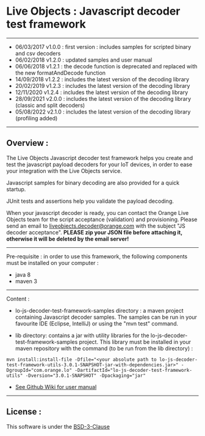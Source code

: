 # Live Objects : Javascript decoder test framework 

******************************************************************************************
- 06/03/2017 v1.0.0 : first version : includes samples for scripted binary and csv decoders
- 06/02/2018 v1.2.0 : updated samples and user manual
- 06/06/2018 v1.2.1 : the decode function is deprecated and replaced with the new formatAndDecode function
- 14/09/2018 v1.2.2 : includes the latest version of the decoding library
- 20/02/2019 v1.2.3 : includes the latest version of the decoding library
- 12/11/2020 v1.2.4 : includes the latest version of the decoding library
- 28/09/2021 v2.0.0 : includes the latest version of the decoding library (classic and split decoders)
- 05/08/2022 v2.1.0 : includes the latest version of the decoding library (profiling added)
******************************************************************************************

## Overview : 
The Live Objects Javascript decoder test framework helps you create and test the javascript payload decoders for your IoT devices, 
in order to ease your integration with the Live Objects service.

Javascript samples for binary decoding are also provided for a quick startup. 

JUnit tests and assertions help you validate the payload decoding.

When your javascript decoder is ready, you can contact the Orange Live Objects team for the script acceptance (validation) and provisioning. 
Please send an email to <liveobjects.decoder@orange.com> with the subject "JS decoder acceptance". **PLEASE zip your JSON file before attaching it, otherwise it will be deleted by the email server!**

******************************************************************************************
Pre-requisite : in order to use this framework, the following components must be installed on your computer :
- java 8
- maven 3
******************************************************************************************
Content :
- lo-js-decoder-test-framework-samples directory : a maven project containing Javascript decoder samples. 
The samples can be run in your favourite IDE (Eclipse, IntelliJ) or using the "mvn test" command.

- lib directory: contains a jar with utility libraries for the lo-js-decoder-test-framework-samples project. This library must be installed in your maven repository with the command (to be run from the lib directory) :

```script
mvn install:install-file -Dfile="<your absolute path to lo-js-decoder-test-framework-utils-3.0.1-SNAPSHOT-jar-with-dependencies.jar>" -DgroupId="com.orange.lo" -DartifactId="lo-js-decoder-test-framework-utils" -Dversion="3.0.1-SNAPSHOT" -Dpackaging="jar"
```

- [See Github Wiki for user manual]( https://github.com/DatavenueLiveObjects/Payload-decoders/wiki )
******************************************************************************************
## License : 

This software is under the [BSD-3-Clause]( https://github.com/DatavenueLiveObjects/Payload-decoders/blob/master/LICENSE.md)
